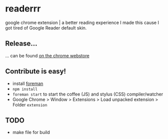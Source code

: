 # readerrr
google chrome extension | a better reading experience
I made this cause I got tired of Google Reader default skin.

## Release&hellip;
&hellip; can be found [on the chrome webstore](https://chrome.google.com/webstore/detail/readerrr/dljhagpflpblckhpalcondhfnekglcgl)

## Contribute is easy!
- install [foreman](https://github.com/ddollar/foreman)
- `npm install`
- `foreman start` to start the coffee (JS) and stylus (CSS) compiler/watcher
- Google Chrome > Window > Extensions > Load unpacked extension > Folder `extension`

## TODO
- make file for build
